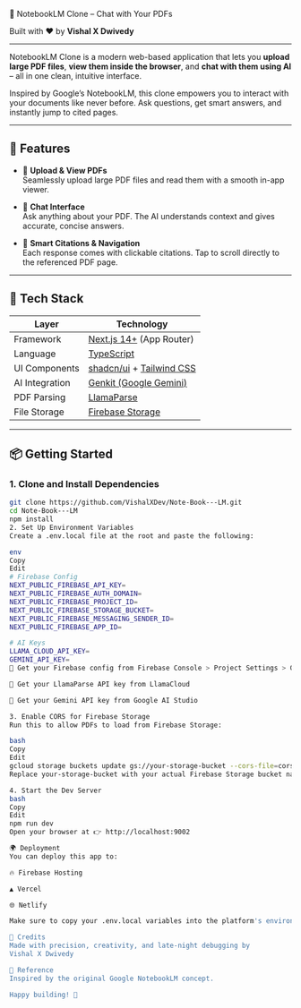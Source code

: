 📓 NotebookLM Clone – Chat with Your PDFs

Built with ❤️ by **Vishal X Dwivedy**

---

NotebookLM Clone is a modern web-based application that lets you **upload large PDF files**, **view them inside the browser**, and **chat with them using AI** – all in one clean, intuitive interface.

Inspired by Google’s NotebookLM, this clone empowers you to interact with your documents like never before. Ask questions, get smart answers, and instantly jump to cited pages.

---

## 🚀 Features

- 📁 **Upload & View PDFs**  
  Seamlessly upload large PDF files and read them with a smooth in-app viewer.

- 💬 **Chat Interface**  
  Ask anything about your PDF. The AI understands context and gives accurate, concise answers.

- 🔖 **Smart Citations & Navigation**  
  Each response comes with clickable citations. Tap to scroll directly to the referenced PDF page.

---

## 🧰 Tech Stack

| Layer             | Technology |
|------------------|------------|
| Framework        | [Next.js 14+](https://nextjs.org/) (App Router) |
| Language         | [TypeScript](https://www.typescriptlang.org/) |
| UI Components    | [shadcn/ui](https://ui.shadcn.com/) + [Tailwind CSS](https://tailwindcss.com/) |
| AI Integration   | [Genkit (Google Gemini)](https://firebase.google.com/docs/genkit) |
| PDF Parsing      | [LlamaParse](https://github.com/run-llama/llama_parse) |
| File Storage     | [Firebase Storage](https://firebase.google.com/docs/storage) |

---

## 📦 Getting Started

### 1. Clone and Install Dependencies

```bash
git clone https://github.com/VishalXDev/Note-Book---LM.git
cd Note-Book---LM
npm install
2. Set Up Environment Variables
Create a .env.local file at the root and paste the following:

env
Copy
Edit
# Firebase Config
NEXT_PUBLIC_FIREBASE_API_KEY=
NEXT_PUBLIC_FIREBASE_AUTH_DOMAIN=
NEXT_PUBLIC_FIREBASE_PROJECT_ID=
NEXT_PUBLIC_FIREBASE_STORAGE_BUCKET=
NEXT_PUBLIC_FIREBASE_MESSAGING_SENDER_ID=
NEXT_PUBLIC_FIREBASE_APP_ID=

# AI Keys
LLAMA_CLOUD_API_KEY=
GEMINI_API_KEY=
🔑 Get your Firebase config from Firebase Console > Project Settings > General

🧠 Get your LlamaParse API key from LlamaCloud

🤖 Get your Gemini API key from Google AI Studio

3. Enable CORS for Firebase Storage
Run this to allow PDFs to load from Firebase Storage:

bash
Copy
Edit
gcloud storage buckets update gs://your-storage-bucket --cors-file=cors.json
Replace your-storage-bucket with your actual Firebase Storage bucket name.

4. Start the Dev Server
bash
Copy
Edit
npm run dev
Open your browser at 👉 http://localhost:9002

🌍 Deployment
You can deploy this app to:

🔥 Firebase Hosting

▲ Vercel

🌐 Netlify

Make sure to copy your .env.local variables into the platform's environment settings.

📌 Credits
Made with precision, creativity, and late-night debugging by
Vishal X Dwivedy

🧠 Reference
Inspired by the original Google NotebookLM concept.

Happy building! 🚀
